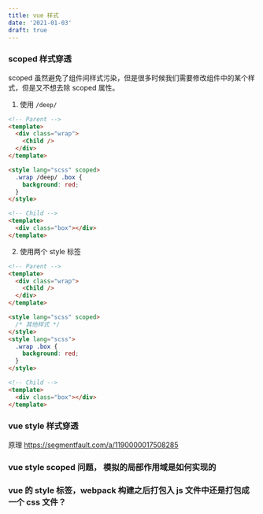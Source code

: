 ```yaml
---
title: vue 样式
date: '2021-01-03'
draft: true
---
```


### scoped 样式穿透

scoped 虽然避免了组件间样式污染，但是很多时候我们需要修改组件中的某个样式，但是又不想去除 scoped 属性。

1. 使用 `/deep/`

```html
<!-- Parent -->
<template>
  <div class="wrap">
    <Child />
  </div>
</template>

<style lang="scss" scoped>
  .wrap /deep/ .box {
    background: red;
  }
</style>

<!-- Child -->
<template>
  <div class="box"></div>
</template>
```

2. 使用两个 style 标签

```html
<!-- Parent -->
<template>
  <div class="wrap">
    <Child />
  </div>
</template>

<style lang="scss" scoped>
  /* 其他样式 */
</style>
<style lang="scss">
  .wrap .box {
    background: red;
  }
</style>

<!-- Child -->
<template>
  <div class="box"></div>
</template>
```

### vue style 样式穿透

原理 https://segmentfault.com/a/1190000017508285

### vue style scoped 问题， 模拟的局部作用域是如何实现的

### vue 的 style 标签，webpack 构建之后打包入 js 文件中还是打包成一个 css 文件？
